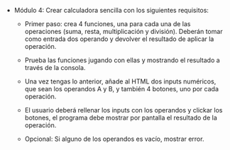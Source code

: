 - Módulo 4:
Crear calculadora sencilla con los siguientes requisitos:

    * Primer paso: crea 4 funciones, una para cada una de las operaciones (suma, resta, multiplicación y división). Deberán tomar como
    entrada dos operando y devolver el resultado de aplicar la operación.
    * Prueba las funciones jugando con ellas y mostrando el resultado a través de la consola.
    * Una vez tengas lo anterior, añade al HTML dos inputs numéricos, que sean los operandos A y B, y también 4 botones, uno por cada
    operación.
    * El usuario deberá rellenar los inputs con los operandos y clickar los botones, el programa debe mostrar por pantalla el resultado de la operación.

    * Opcional: Si alguno de los operandos es vacío, mostrar error.